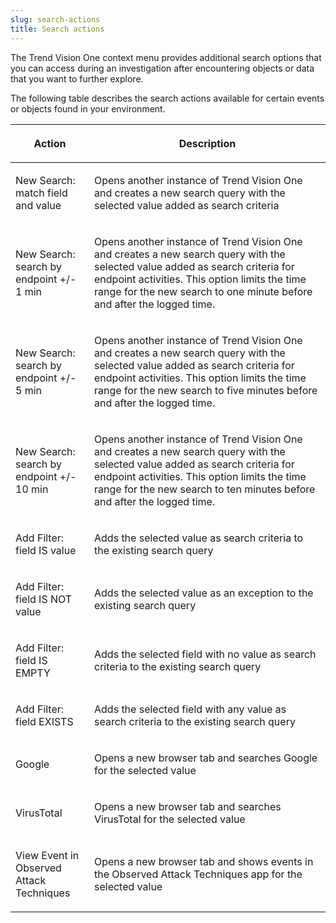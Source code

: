 ```yaml
---
slug: search-actions
title: Search actions
---
```


The Trend Vision One context menu provides additional search options that you can access during an investigation after encountering objects or data that you want to further explore.

The following table describes the search actions available for certain events or objects found in your environment.

<table>
<colgroup>
<col style="width: 25%" />
<col style="width: 75%" />
</colgroup>
<thead>
<tr>
<th><p>Action</p></th>
<th><p>Description</p></th>
</tr>
</thead>
<tbody>
<tr>
<td><p>New Search: match field and value</p></td>
<td><p>Opens another instance of Trend Vision One and creates a new search query with the selected value added as search criteria</p></td>
</tr>
<tr>
<td><p>New Search: search by endpoint +/- 1 min</p></td>
<td><p>Opens another instance of Trend Vision One and creates a new search query with the selected value added as search criteria for endpoint activities. This option limits the time range for the new search to one minute before and after the logged time.</p></td>
</tr>
<tr>
<td><p>New Search: search by endpoint +/- 5 min</p></td>
<td><p>Opens another instance of Trend Vision One and creates a new search query with the selected value added as search criteria for endpoint activities. This option limits the time range for the new search to five minutes before and after the logged time.</p></td>
</tr>
<tr>
<td><p>New Search: search by endpoint +/- 10 min</p></td>
<td><p>Opens another instance of Trend Vision One and creates a new search query with the selected value added as search criteria for endpoint activities. This option limits the time range for the new search to ten minutes before and after the logged time.</p></td>
</tr>
<tr>
<td><p>Add Filter: field IS value</p></td>
<td><p>Adds the selected value as search criteria to the existing search query</p></td>
</tr>
<tr>
<td><p>Add Filter: field IS NOT value</p></td>
<td><p>Adds the selected value as an exception to the existing search query</p></td>
</tr>
<tr>
<td><p>Add Filter: field IS EMPTY</p></td>
<td><p>Adds the selected field with no value as search criteria to the existing search query</p></td>
</tr>
<tr>
<td><p>Add Filter: field EXISTS</p></td>
<td><p>Adds the selected field with any value as search criteria to the existing search query</p></td>
</tr>
<tr>
<td><p>Google</p></td>
<td><p>Opens a new browser tab and searches Google for the selected value</p></td>
</tr>
<tr>
<td><p>VirusTotal</p></td>
<td><p>Opens a new browser tab and searches VirusTotal for the selected value</p></td>
</tr>
<tr>
<td><p>View Event in Observed Attack Techniques</p></td>
<td><p>Opens a new browser tab and shows events in the Observed Attack Techniques app for the selected value</p></td>
</tr>
</tbody>
</table>
